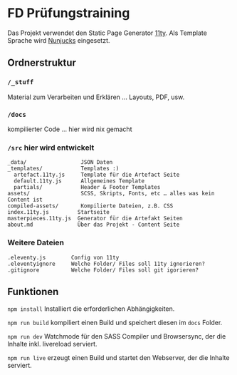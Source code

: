 # FD Prüfungstraining

Das Projekt verwendet den Static Page Generator [11ty](https://www.11ty.dev/docs/). Als Template Sprache wird [Nunjucks](https://www.11ty.dev/docs/languages/nunjucks/) eingesetzt.


## Ordnerstruktur

### `/_stuff`

Material zum Verarbeiten und Erklären … Layouts, PDF, usw.

### `/docs`

kompilierter Code … hier wird nix gemacht

### `/src` hier wird entwickelt

```
_data/                 JSON Daten
_templates/            Templates :)
  artefact.11ty.js     Template für die Artefact Seite
  default.11ty.js      Allgemeines Template
  partials/            Header & Footer Templates
assets/                SCSS, Skripts, Fonts, etc … alles was kein Content ist
compiled-assets/       Kompilierte Dateien, z.B. CSS
index.11ty.js         Startseite
masterpieces.11ty.js  Generator für die Artefakt Seiten
about.md              Über das Projekt - Content Seite
```

### Weitere Dateien

```
.eleventy.js        Config von 11ty
.eleventyignore     Welche Folder/ Files soll 11ty ignorieren?
.gitignore          Welche Folder/ Files soll git igorieren?
```

## Funktionen

`npm install`
Installiert die erforderlichen Abhängigkeiten.

`npm run build` 
kompiliert einen Build und speichert diesen im `docs` Folder.

`npm run dev` 
Watchmode für den SASS Compiler und Browsersync, der die Inhalte inkl. livereload serviert.

`npm run live` erzeugt einen Build und startet den Webserver, der die Inhalte serviert.



